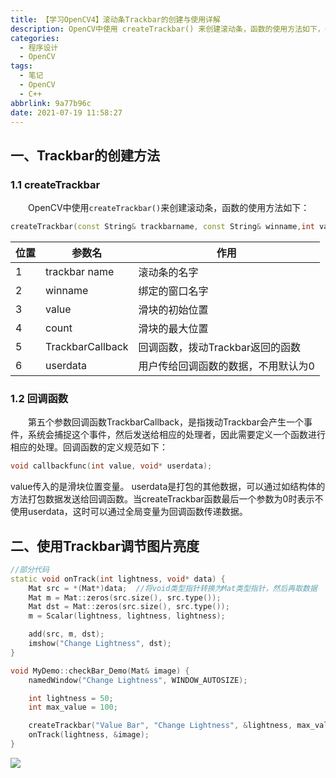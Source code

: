 ```yaml
---
title: 【学习OpenCV4】滚动条Trackbar的创建与使用详解
description: OpenCV中使用 createTrackbar() 来创建滚动条，函数的使用方法如下，各个参数的作用也在下面的表格中给出。
categories:
  - 程序设计
  - OpenCV
tags:
  - 笔记
  - OpenCV
  - C++
abbrlink: 9a77b96c
date: 2021-07-19 11:58:27
---
```


## 一、Trackbar的创建方法
### 1.1 createTrackbar
&emsp;&emsp;OpenCV中使用`createTrackbar()`来创建滚动条，函数的使用方法如下：
```cpp
createTrackbar(const String& trackbarname, const String& winname,int value, int count,TrackbarCallback onChange = 0,void userdata = 0); 
```
| 位置 | 参数名           | 作用                                |
| ---- | ---------------- | ----------------------------------- |
| 1    | trackbar name    | 滚动条的名字                        |
| 2    | winname          | 绑定的窗口名字                      |
| 3    | value            | 滑块的初始位置                      |
| 4    | count            | 滑块的最大位置                      |
| 5    | TrackbarCallback | 回调函数，拨动Trackbar返回的函数    |
| 6    | userdata         | 用户传给回调函数的数据，不用默认为0 |

### 1.2 回调函数
&emsp;&emsp;第五个参数回调函数TrackbarCallback，是指拨动Trackbar会产生一个事件，系统会捕捉这个事件，然后发送给相应的处理者，因此需要定义一个函数进行相应的处理。回调函数的定义规范如下：
```cpp
void callbackfunc(int value, void* userdata);
```
value传入的是滑块位置变量。
userdata是打包的其他数据，可以通过如结构体的方法打包数据发送给回调函数。当createTrackbar函数最后一个参数为0时表示不使用userdata，这时可以通过全局变量为回调函数传递数据。

## 二、使用Trackbar调节图片亮度

```cpp
//部分代码
static void onTrack(int lightness, void* data) {
	Mat src = *(Mat*)data;	//将void类型指针转换为Mat类型指针，然后再取数据
	Mat m = Mat::zeros(src.size(), src.type());
	Mat dst = Mat::zeros(src.size(), src.type());
	m = Scalar(lightness, lightness, lightness);

	add(src, m, dst);
	imshow("Change Lightness", dst);
}

void MyDemo::checkBar_Demo(Mat& image) {
	namedWindow("Change Lightness", WINDOW_AUTOSIZE);

	int lightness = 50;
	int max_value = 100;

	createTrackbar("Value Bar", "Change Lightness", &lightness, max_value, onTrack,(void *)&image);//最后一个参数强制转换为void类型指针
	onTrack(lightness, &image);
}
```
![](https://img.mahaofei.com/img/202112231905321-opencv-notes4-1.png)